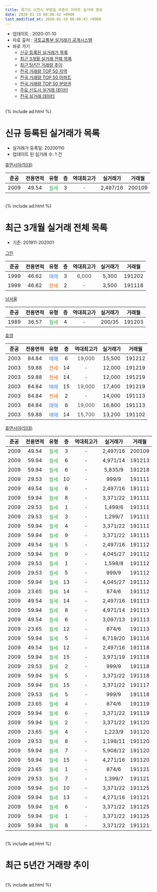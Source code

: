 ```yaml
---
title: 경기도 이천시 부발읍 무촌리 아파트 실거래 정보
date: 2020-01-10 06:06:42 +0900
last_modified_at: 2020-01-10 06:06:42 +0900
---
```


* 업데이트 : 2020-01-10
* 자료 출처 : [국토교통부 실거래가 공개시스템](http://rt.molit.go.kr)
* 바로 가기
    * [신규 등록된 실거래가 목록](#신규-등록된-실거래가-목록)
    * [최근 3개월 실거래 전체 목록](#최근-3개월-실거래-전체-목록)
    * [최근 5년간 거래량 추이](#최근-5년간-거래량-추이)
    * [전국 거래량 TOP 50 지역](https://inasie.github.io/apt-trade-info/최근-3개월-전국에서-가장-거래가-많이-발생한-지역)
    * [전국 거래량 TOP 50 아파트](https://inasie.github.io/apt-trade-info/최근-3개월-전국에서-가장-거래가-많이-발생한-아파트)
    * [전국 거래량 TOP 50 분양권](https://inasie.github.io/apt-trade-info/최근-3개월-전국에서-가장-거래가-많이-발생한-분양권)
    * [주요 신도시 실거래 데이터](https://inasie.github.io/apt-trade-info/주요-신도시)
    * [전국 실거래 데이터](https://inasie.github.io/apt-trade-info/전국)
<br>
{% include ad.html %}
<br>

# 신규 등록된 실거래가 목록
* 실거래가 등록일: 20200110
* 업데이트 된 실거래 수: 1 건


[휴먼시아(임대)](https://search.naver.com/search.naver?query=%EA%B2%BD%EA%B8%B0%EB%8F%84+%EC%9D%B4%EC%B2%9C%EC%8B%9C+%EB%B6%80%EB%B0%9C%EC%9D%8D+%EB%AC%B4%EC%B4%8C%EB%A6%AC+%ED%9C%B4%EB%A8%BC%EC%8B%9C%EC%95%84%28%EC%9E%84%EB%8C%80%29)

|준공|전용면적|유형|층|역대최고가|실거래가|거래월|
|:---:|:---:|:---:|:---:|:---:|:---:|:---:|
|2009|49.54|<span style="color:#34a853">월세</span>|3|<span style="color:#444444">-</span>|2,497/16|200109|


<br>
{% include ad.html %}
<br>

# 최근 3개월 실거래 전체 목록
* 기준: 201911-202001


[그린](https://search.naver.com/search.naver?query=%EA%B2%BD%EA%B8%B0%EB%8F%84+%EC%9D%B4%EC%B2%9C%EC%8B%9C+%EB%B6%80%EB%B0%9C%EC%9D%8D+%EB%AC%B4%EC%B4%8C%EB%A6%AC+%EA%B7%B8%EB%A6%B0)

|준공|전용면적|유형|층|역대최고가|실거래가|거래월|
|:---:|:---:|:---:|:---:|:---:|:---:|:---:|
|1999|46.62|<span style="color:#4285f3">매매</span>|3|<span style="color:#444444">6,000</span>|5,300|191202|
|1999|46.62|<span style="color:#ff5a00">전세</span>|2|<span style="color:#444444">-</span>|3,500|191118|

[남서울](https://search.naver.com/search.naver?query=%EA%B2%BD%EA%B8%B0%EB%8F%84+%EC%9D%B4%EC%B2%9C%EC%8B%9C+%EB%B6%80%EB%B0%9C%EC%9D%8D+%EB%AC%B4%EC%B4%8C%EB%A6%AC+%EB%82%A8%EC%84%9C%EC%9A%B8)

|준공|전용면적|유형|층|역대최고가|실거래가|거래월|
|:---:|:---:|:---:|:---:|:---:|:---:|:---:|
|1989|36.57|<span style="color:#34a853">월세</span>|4|<span style="color:#444444">-</span>|200/35|191203|

[효양](https://search.naver.com/search.naver?query=%EA%B2%BD%EA%B8%B0%EB%8F%84+%EC%9D%B4%EC%B2%9C%EC%8B%9C+%EB%B6%80%EB%B0%9C%EC%9D%8D+%EB%AC%B4%EC%B4%8C%EB%A6%AC+%ED%9A%A8%EC%96%91)

|준공|전용면적|유형|층|역대최고가|실거래가|거래월|
|:---:|:---:|:---:|:---:|:---:|:---:|:---:|
|2003|84.84|<span style="color:#4285f3">매매</span>|6|<span style="color:#444444">19,000</span>|15,500|191212|
|2003|59.88|<span style="color:#ff5a00">전세</span>|14|<span style="color:#444444">-</span>|12,000|191219|
|2003|59.88|<span style="color:#ff5a00">전세</span>|14|<span style="color:#444444">-</span>|12,000|191219|
|2003|84.84|<span style="color:#4285f3">매매</span>|15|<span style="color:#444444">19,000</span>|17,400|191219|
|2003|84.84|<span style="color:#ff5a00">전세</span>|2|<span style="color:#444444">-</span>|14,000|191113|
|2003|84.84|<span style="color:#4285f3">매매</span>|6|<span style="color:#444444">19,000</span>|16,800|191113|
|2003|59.88|<span style="color:#4285f3">매매</span>|14|<span style="color:#444444">15,700</span>|13,200|191102|

[휴먼시아(임대)](https://search.naver.com/search.naver?query=%EA%B2%BD%EA%B8%B0%EB%8F%84+%EC%9D%B4%EC%B2%9C%EC%8B%9C+%EB%B6%80%EB%B0%9C%EC%9D%8D+%EB%AC%B4%EC%B4%8C%EB%A6%AC+%ED%9C%B4%EB%A8%BC%EC%8B%9C%EC%95%84%28%EC%9E%84%EB%8C%80%29)

|준공|전용면적|유형|층|역대최고가|실거래가|거래월|
|:---:|:---:|:---:|:---:|:---:|:---:|:---:|
|2009|49.54|<span style="color:#34a853">월세</span>|3|<span style="color:#444444">-</span>|2,497/16|200109|
|2009|59.94|<span style="color:#34a853">월세</span>|6|<span style="color:#444444">-</span>|4,971/14|191213|
|2009|59.94|<span style="color:#34a853">월세</span>|6|<span style="color:#444444">-</span>|5,835/9|191218|
|2009|29.53|<span style="color:#34a853">월세</span>|10|<span style="color:#444444">-</span>|999/9|191111|
|2009|49.54|<span style="color:#34a853">월세</span>|6|<span style="color:#444444">-</span>|2,497/16|191111|
|2009|59.94|<span style="color:#34a853">월세</span>|8|<span style="color:#444444">-</span>|3,371/22|191111|
|2009|29.53|<span style="color:#34a853">월세</span>|1|<span style="color:#444444">-</span>|1,499/6|191111|
|2009|29.53|<span style="color:#34a853">월세</span>|3|<span style="color:#444444">-</span>|1,299/7|191111|
|2009|59.94|<span style="color:#34a853">월세</span>|4|<span style="color:#444444">-</span>|3,371/22|191111|
|2009|59.94|<span style="color:#34a853">월세</span>|9|<span style="color:#444444">-</span>|3,371/22|191111|
|2009|49.54|<span style="color:#34a853">월세</span>|5|<span style="color:#444444">-</span>|2,497/16|191112|
|2009|59.94|<span style="color:#34a853">월세</span>|9|<span style="color:#444444">-</span>|4,045/27|191112|
|2009|29.53|<span style="color:#34a853">월세</span>|1|<span style="color:#444444">-</span>|1,598/8|191112|
|2009|29.53|<span style="color:#34a853">월세</span>|5|<span style="color:#444444">-</span>|999/9|191112|
|2009|59.94|<span style="color:#34a853">월세</span>|13|<span style="color:#444444">-</span>|4,045/27|191112|
|2009|23.65|<span style="color:#34a853">월세</span>|14|<span style="color:#444444">-</span>|874/6|191112|
|2009|49.54|<span style="color:#34a853">월세</span>|14|<span style="color:#444444">-</span>|2,497/16|191113|
|2009|59.94|<span style="color:#34a853">월세</span>|8|<span style="color:#444444">-</span>|4,971/14|191113|
|2009|49.54|<span style="color:#34a853">월세</span>|6|<span style="color:#444444">-</span>|3,097/13|191113|
|2009|23.65|<span style="color:#34a853">월세</span>|12|<span style="color:#444444">-</span>|874/6|191113|
|2009|59.94|<span style="color:#34a853">월세</span>|5|<span style="color:#444444">-</span>|6,719/20|191116|
|2009|49.54|<span style="color:#34a853">월세</span>|12|<span style="color:#444444">-</span>|2,497/16|191118|
|2009|59.94|<span style="color:#34a853">월세</span>|15|<span style="color:#444444">-</span>|3,971/19|191118|
|2009|29.53|<span style="color:#34a853">월세</span>|2|<span style="color:#444444">-</span>|999/9|191118|
|2009|59.94|<span style="color:#34a853">월세</span>|5|<span style="color:#444444">-</span>|3,371/22|191118|
|2009|59.94|<span style="color:#34a853">월세</span>|15|<span style="color:#444444">-</span>|3,371/22|191117|
|2009|29.53|<span style="color:#34a853">월세</span>|5|<span style="color:#444444">-</span>|999/9|191118|
|2009|23.65|<span style="color:#34a853">월세</span>|4|<span style="color:#444444">-</span>|874/6|191119|
|2009|59.94|<span style="color:#34a853">월세</span>|6|<span style="color:#444444">-</span>|3,371/22|191119|
|2009|59.94|<span style="color:#34a853">월세</span>|2|<span style="color:#444444">-</span>|3,371/22|191120|
|2009|23.65|<span style="color:#34a853">월세</span>|4|<span style="color:#444444">-</span>|1,223/9|191120|
|2009|29.53|<span style="color:#34a853">월세</span>|8|<span style="color:#444444">-</span>|1,198/11|191120|
|2009|59.94|<span style="color:#34a853">월세</span>|7|<span style="color:#444444">-</span>|5,908/12|191120|
|2009|59.94|<span style="color:#34a853">월세</span>|15|<span style="color:#444444">-</span>|4,271/16|191120|
|2009|23.65|<span style="color:#34a853">월세</span>|1|<span style="color:#444444">-</span>|874/6|191121|
|2009|29.53|<span style="color:#34a853">월세</span>|7|<span style="color:#444444">-</span>|1,399/7|191121|
|2009|59.94|<span style="color:#34a853">월세</span>|10|<span style="color:#444444">-</span>|3,371/22|191125|
|2009|59.94|<span style="color:#34a853">월세</span>|13|<span style="color:#444444">-</span>|4,271/16|191121|
|2009|59.94|<span style="color:#34a853">월세</span>|6|<span style="color:#444444">-</span>|3,371/22|191125|
|2009|59.94|<span style="color:#34a853">월세</span>|1|<span style="color:#444444">-</span>|3,371/22|191125|
|2009|59.94|<span style="color:#34a853">월세</span>|8|<span style="color:#444444">-</span>|3,371/22|191121|


<br>
{% include ad.html %}
<br>

# 최근 5년간 거래량 추이


<div style="width:100%;">
    <canvas id="deal_progress" height="200"></canvas>
</div>

<script>
new Chart(document.getElementById("deal_progress"), {
    type: 'line',
    data: {
        labels: ['201501','201502','201503','201504','201505','201506','201507','201508','201509','201510','201511','201512','201601','201602','201603','201604','201605','201606','201607','201608','201609','201610','201611','201612','201701','201702','201703','201704','201705','201706','201707','201708','201709','201710','201711','201712','201801','201802','201803','201804','201805','201806','201807','201808','201809','201810','201811','201812','201901','201902','201903','201904','201905','201906','201907','201908','201909','201910','201911','201912','202001'],
        datasets: [{
            label: '매매',
            pointRadius: 1,
            data: [2, 3, 5, 5, 3, 3, 3, 0, 0, 2, 5, 5, 4, 1, 4, 6, 3, 3, 4, 3, 2, 2, 1, 2, 3, 4, 3, 4, 5, 2, 2, 5, 3, 5, 1, 4, 2, 1, 1, 3, 2, 2, 3, 0, 1, 4, 2, 1, 2, 4, 1, 6, 3, 5, 2, 4, 0, 2, 2, 3, 0],
            borderColor: "rgba(255, 201, 14, 1)",
            backgroundColor: "rgba(255, 201, 14, 0.5)",
            fill: false,
            lineTension: 0
        },{
            label: '전월세',
            pointRadius: 1,
            data: [7, 9, 4, 7, 4, 2, 5, 3, 3, 3, 8, 14, 2, 7, 7, 3, 4, 3, 5, 3, 2, 6, 3, 7, 2, 8, 2, 8, 2, 3, 1, 5, 3, 5, 13, 2, 6, 10, 8, 5, 2, 5, 5, 1, 6, 1, 2, 4, 5, 3, 4, 3, 2, 5, 1, 6, 2, 4, 40, 5, 1],
            borderColor: "rgba(0, 141, 185, 1)",
            backgroundColor: "rgba(0, 141, 185, 0.5)",
            fill: false,
            lineTension: 0
        }
        ]
    },
    options: {
        responsive: true,
        title: {
            display: false
        },
        tooltips: {
            mode: 'index',
            intersect: false
        },
        hover: {
            mode: 'nearest',
            intersect: true
        },
        scales: {
            xAxes: [{
                display: true,
                scaleLabel: {
                    display: true,
                    labelString: '년/월'
                }
            }],
            yAxes: [{
                display: true,
                ticks: {
                    suggestedMin: 0,
                },
                scaleLabel: {
                    display: true,
                    labelString: '실거래 수'
                }
            }]
        }
    }
});

</script>


<br>
{% include ad.html %}
<br>

